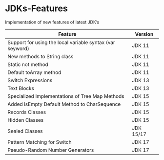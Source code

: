 # JDKs-Features
Implementation of new features of latest JDK’s 

Feature | Version 
--- | --- 
Support for using the local variable syntax (var keyword) | JDK 11
New methods to String class | JDK 11 
Static not method | JDK 11 
Default toArray method | JDK 11 
Switch Expressions | JDK 13 
Text Blocks | JDK 13 
Specialized Implementations of Tree Map Methods | JDK 15  
Added isEmpty Default Method to CharSequence | JDK 15 
Records Classes | JDK 15 
Hidden Classes | JDK 15 
Sealed Classes | JDK 15/17 
Pattern Matching for Switch | JDK 17 
Pseudo-Random Number Generators | JDK 17 
